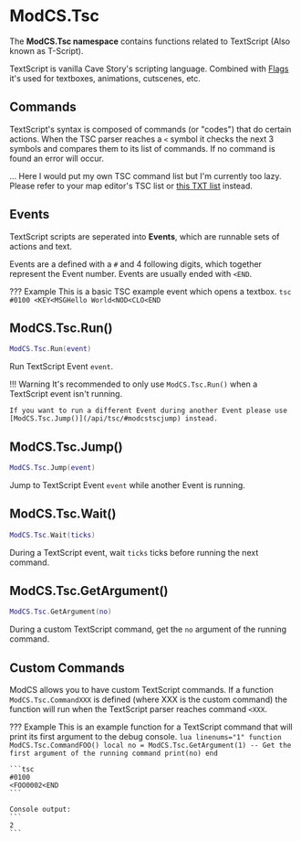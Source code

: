# ModCS.Tsc

The **ModCS.Tsc namespace** contains functions related to TextScript (Also known as T-Script).

TextScript is vanilla Cave Story's scripting language. Combined with [Flags](/api/flags/flag/) it's used for textboxes, animations, cutscenes, etc.

## Commands

TextScript's syntax is composed of commands (or "codes") that do certain actions. When the TSC parser reaches a `<` symbol it checks the next 3 symbols and compares them to its list of commands. If no command is found an error will occur.

... Here I would put my own TSC command list but I'm currently too lazy. Please refer to your map editor's TSC list or [this TXT list](https://www.cavestory.org/guides/tsc_r2.txt) instead.

## Events

TextScript scripts are seperated into **Events**, which are runnable sets of actions and text.

Events are a defined with a `#` and 4 following digits, which together represent the Event number. Events are usually ended with `<END`.

??? Example
	This is a basic TSC example event which opens a textbox.
	```tsc
	#0100
	<KEY<MSGHello World<NOD<CLO<END
	```

## ModCS.Tsc.Run()

```lua
ModCS.Tsc.Run(event)
```

Run TextScript Event `event`.

!!! Warning
	It's recommended to only use `ModCS.Tsc.Run()` when a TextScript event isn't running.

	If you want to run a different Event during another Event please use [ModCS.Tsc.Jump()](/api/tsc/#modcstscjump) instead.

## ModCS.Tsc.Jump()

```lua
ModCS.Tsc.Jump(event)
```

Jump to TextScript Event `event` while another Event is running.

## ModCS.Tsc.Wait()

```lua
ModCS.Tsc.Wait(ticks)
```

During a TextScript event, wait `ticks` ticks before running the next command.

## ModCS.Tsc.GetArgument()

```lua
ModCS.Tsc.GetArgument(no)
```

During a custom TextScript command, get the `no` argument of the running command.

## Custom Commands

ModCS allows you to have custom TextScript commands. If a function `ModCS.Tsc.CommandXXX` is defined (where XXX is the custom command) the function will run when the TextScript parser reaches command `<XXX`.

??? Example
	This is an example function for a TextScript command that will print its first argument to the debug console.
	```lua linenums="1"
	function ModCS.Tsc.CommandFOO()
		local no = ModCS.Tsc.GetArgument(1) -- Get the first argument of the running command
		print(no)
	end
	```

	```tsc
	#0100
	<FOO0002<END
	```
	
	Console output:
	```
	2
	```